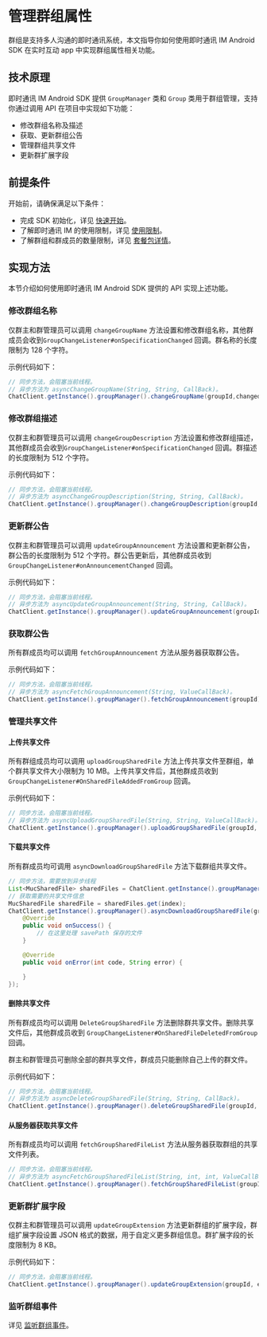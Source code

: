 # 管理群组属性

<Toc />

群组是支持多人沟通的即时通讯系统，本文指导你如何使用即时通讯 IM Android SDK 在实时互动 app 中实现群组属性相关功能。

## 技术原理

即时通讯 IM Android SDK 提供 `GroupManager` 类和 `Group` 类用于群组管理，支持你通过调用 API 在项目中实现如下功能：

- 修改群组名称及描述
- 获取、更新群组公告
- 管理群组共享文件
- 更新群扩展字段

## 前提条件

开始前，请确保满足以下条件：

- 完成 SDK 初始化，详见 [快速开始](quickstart.html)。
- 了解即时通讯 IM 的使用限制，详见 [使用限制](limitation.html)。
- 了解群组和群成员的数量限制，详见 [套餐包详情](billing_strategy.html)。

## 实现方法

本节介绍如何使用即时通讯 IM Android SDK 提供的 API 实现上述功能。

### 修改群组名称

仅群主和群管理员可以调用 `changeGroupName` 方法设置和修改群组名称，其他群成员会收到`GroupChangeListener#onSpecificationChanged` 回调。群名称的长度限制为 128 个字符。

示例代码如下：

```java
// 同步方法，会阻塞当前线程。
// 异步方法为 asyncChangeGroupName(String, String, CallBack)。
ChatClient.getInstance().groupManager().changeGroupName(groupId,changedGroupName);
```

### 修改群组描述

仅群主和群管理员可以调用 `changeGroupDescription` 方法设置和修改群组描述，其他群成员会收到`GroupChangeListener#onSpecificationChanged` 回调。群描述的长度限制为 512 个字符。

示例代码如下：

```java
// 同步方法，会阻塞当前线程。
// 异步方法为 asyncChangeGroupDescription(String, String, CallBack)。
ChatClient.getInstance().groupManager().changeGroupDescription(groupId,description);
```

### 更新群公告

仅群主和群管理员可以调用 `updateGroupAnnouncement` 方法设置和更新群公告，群公告的长度限制为 512 个字符。群公告更新后，其他群成员收到 `GroupChangeListener#onAnnouncementChanged` 回调。

示例代码如下：

```java
// 同步方法，会阻塞当前线程。
// 异步方法为 asyncUpdateGroupAnnouncement(String, String, CallBack)。
ChatClient.getInstance().groupManager().updateGroupAnnouncement(groupId, announcement);
```

### 获取群公告

所有群成员均可以调用 `fetchGroupAnnouncement` 方法从服务器获取群公告。

示例代码如下：

```java
// 同步方法，会阻塞当前线程。
// 异步方法为 asyncFetchGroupAnnouncement(String, ValueCallBack)。
ChatClient.getInstance().groupManager().fetchGroupAnnouncement(groupId);
```

### 管理共享文件

#### 上传共享文件

所有群组成员均可以调用 `uploadGroupSharedFile` 方法上传共享文件至群组，单个群共享文件大小限制为 10 MB。上传共享文件后，其他群成员收到 `GroupChangeListener#OnSharedFileAddedFromGroup` 回调。

示例代码如下：

```java
// 同步方法，会阻塞当前线程。
// 异步方法为 asyncUploadGroupSharedFile(String, String, ValueCallBack)。
ChatClient.getInstance().groupManager().uploadGroupSharedFile(groupId, filePath, callBack);
```

#### 下载共享文件

所有群成员均可调用 `asyncDownloadGroupSharedFile` 方法下载群组共享文件。

```java
// 同步方法，需要放到异步线程
List<MucSharedFile> sharedFiles = ChatClient.getInstance().groupManager().fetchGroupSharedFileList(groupId, pageNum, pageSize);
// 获取需要的共享文件信息
MucSharedFile sharedFile = sharedFiles.get(index);
ChatClient.getInstance().groupManager().asyncDownloadGroupSharedFile(groupId, sharedFile.getFileId(), savePath, new CallBack() {
    @Override
    public void onSuccess() {
        // 在这里处理 savePath 保存的文件
    }

    @Override
    public void onError(int code, String error) {

    }
});
```

#### 删除共享文件

所有群成员均可以调用 `DeleteGroupSharedFile` 方法删除群共享文件。删除共享文件后，其他群成员收到 `GroupChangeListener#OnSharedFileDeletedFromGroup` 回调。

群主和群管理员可删除全部的群共享文件，群成员只能删除自己上传的群文件。

示例代码如下：

```java
// 同步方法，会阻塞当前线程。
// 异步方法为 asyncDeleteGroupSharedFile(String, String, CallBack)。
ChatClient.getInstance().groupManager().deleteGroupSharedFile(groupId, fileId);
```

#### 从服务器获取共享文件

所有群成员均可以调用 `fetchGroupSharedFileList` 方法从服务器获取群组的共享文件列表。

```java
// 同步方法，会阻塞当前线程。
// 异步方法为 asyncFetchGroupSharedFileList(String, int, int, ValueCallBack)。
ChatClient.getInstance().groupManager().fetchGroupSharedFileList(groupId, pageNum, pageSize);
```

### 更新群扩展字段

仅群主和群管理员可以调用 `updateGroupExtension` 方法更新群组的扩展字段，群组扩展字段设置 JSON 格式的数据，用于自定义更多群组信息。群扩展字段的长度限制为 8 KB。

示例代码如下：

```java
// 同步方法，会阻塞当前线程。
ChatClient.getInstance().groupManager().updateGroupExtension(groupId, extension);
```

### 监听群组事件

详见 [监听群组事件](group_manage.html#监听群组事件)。
